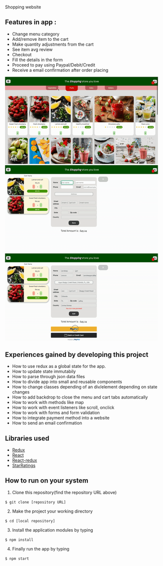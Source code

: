 Shopping website

## Features in app :
  - Change menu category 
  - Add/remove item to the cart
  - Make quantity adjustments from the cart 
  - See item avg review
  - Checkout
  - Fill the details in the form
  - Proceed to pay using Paypal/Debit/Credit
  - Receive a email confirmation after order placing

<!-- ![Alt text](./src/media/shopping_cart_screenshot.png?raw=true "shopping_cart_screenshot") -->
![Alt text](./src/media/Website-gif/Shopping-site-1.gif "shopping_cart_gif1")
![Alt text](./src/media/Website-gif/Shopping-site-2.gif "shopping_cart_gif2")
![Alt text](./src/media/Website-gif/Shopping-site-3.gif "shopping_cart_gif3")

## Experiences gained by developing this project 
  - How to use redux as a global state for the app.
  - How to update state immutabily
  - How to parse through json data files 
  - How to divide app into small and reusable components
  - How to change classes depending of an div/element depending on state changes
  - How to add backdrop to close the menu and cart tabs automatically
  - How to work with methods like map 
  - How to work with event listeners like scroll, onclick
  - How to work with forms and form validation 
  - How to integrate payment method into a website
  - How to send an email confirmation 
  
## Libraries used 
  - [Redux](https://redux.js.org/)
  - [React](https://github.com/facebook/react)
  - [React-redux](https://github.com/reduxjs/react-redux)
  - [StarRatings](https://github.com/ekeric13/react-star-ratings)


## How to run on your system 
1. Clone this repository(find the repository URL above)
  
  `$ git clone [repository URL]`
  
2. Make the project your working directory 
  
  `$ cd [local repository]`
  
3. Install the application modules by typing 
  
  `$ npm install`
  
4. Finally run the app by typing
  
  `$ npm start`
